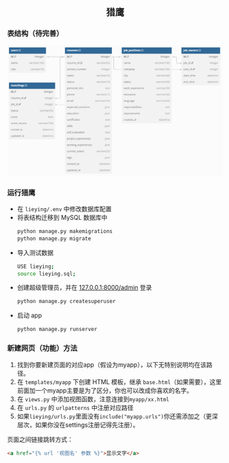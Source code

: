 <h2 align="center"> 猎鹰 </h2>

### 表结构（待完善）
![](./image/lieying.png)

### 运行猎鹰
- 在 `lieying/.env` 中修改数据库配置
- 将表结构迁移到 MySQL 数据库中
  ```bash
  python manage.py makemigrations
  python manage.py migrate
  ```
- 导入测试数据
  ```bash
  USE lieying;
  source lieying.sql;
  ```
- 创建超级管理员，并在 [127.0.0.1:8000/admin](http://127.0.0.1:8000/admin) 登录 
  ```bash
  python manage.py createsuperuser
  ```
- 启动 app
  ```bash
  python manage.py runserver
  ```

### 新建网页（功能）方法
1. 找到你要新建页面的对应app（假设为myapp），以下无特别说明均在该路径。 
2. 在 `templates/myapp` 下创建 HTML 模板，继承 `base.html`（如果需要），这里前面加一个myapp主要是为了区分，你也可以改成你喜欢的名字。
3. 在 `views.py` 中添加视图函数，注意连接到`myapp/xx.html`
4. 在 `urls.py` 的 `urlpatterns` 中注册对应路径
5. 如果`lieying/urls.py`里面没有`include("myapp.urls")`你还需添加之（更深层次，如果你没在settings注册记得先注册）。

页面之间链接跳转方式：
```html
<a href="{% url '视图名' 参数 %}">显示文字</a>
```